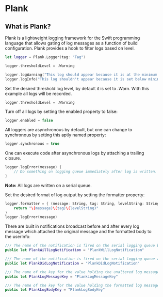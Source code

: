Plank
=====

What is Plank?
--------------
Plank is a lightweight logging framework for the Swift programming language that allows gating of log messages as a function of build configuration.  Plank provides a hook to filter logs based on level.
```swift
let logger = Plank.Logger(tag: "Tag")

logger.thresholdLevel = .Warning

logger.logWarning("This log should appear because it is at the minimum threshold and no visible tags are defined.")
logger.logInfo("This log shouldn't appear because it is set below minimum threshold.")
```

Set the desired threshold log level, by default it is set to .Warn.  With this example all logs will be recorded.
```swift
logger.thresholdLevel = .Warning
```

Turn off all logs by setting the enabled property to false:
```swift
logger.enabled = false
```

All loggers are asynchronous by default, but one can change to synchronous by setting this aptly named property:
```swift
logger.synchronous = true
```

One can execute code after asynchronous logs by attaching a trailing closure.
```swift
logger.logError(message) {
    // Do something on logging queue immediately after log is written.
}
```
**Note:** All logs are written on a serial queue.

Set the desired format of log output by setting the formatter property:
```swift
logger.formatter = { (message: String, tag: String, levelString: String, function: String, file: String, line: Int) in
    return "\(message)\(tag)\(levelString)"
}
logger.logError(message)
```

There are built in notifications broadcast before and after every log message which attached the original message and the formatted body to the userInfo:
```swift
/// The name of the notification is fired on the serial logging queue before log is written.
public let PlankWillLogNotification = "PlankWillLogNotification"

/// The name of the notification is fired on the serial logging queue after log is written.
public let PlankDidLogNotification = "PlankDidLogNotification"

/// The name of the key for the value holding the unaltered log message in the notification userInfo dictionary.
public let PlankLogMessageKey = "PlankLogMessageKey"

/// The name of the key for the value holding the formatted log message in the notification userInfo dictionary.
public let PlankLogBodyKey = "PlankLogBodyKey"
```


